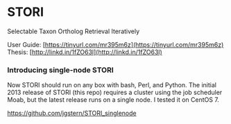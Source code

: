 STORI
=====

Selectable Taxon Ortholog Retrieval Iteratively

User Guide: [https://tinyurl.com/mr395m6z](https://tinyurl.com/mr395m6z)  
Thesis: [http://linkd.in/1fZO63l](http://linkd.in/1fZO63l)

### Introducing single-node STORI

Now STORI should run on any box with bash, Perl, and Python.
The initial 2013 release of STORI (this repo) requires a cluster using the job
scheduler Moab, but the latest release runs on a single node.
I tested it on CentOS 7.

https://github.com/jgstern/STORI_singlenode
